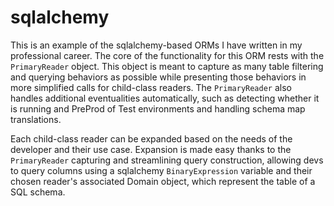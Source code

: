 # sqlalchemy
This is an example of the sqlalchemy-based ORMs I have written in my professional career. The core of the functionality for this ORM rests with the `PrimaryReader` object. This object is meant to capture as many table filtering and querying behaviors as possible while presenting those behaviors in more simplified calls for child-class readers. The `PrimaryReader` also handles additional eventualities automatically, such as detecting whether it is running and PreProd of Test environments and handling schema map translations.

Each child-class reader can be expanded based on the needs of the developer and their use case. Expansion is made easy thanks to the `PrimaryReader` capturing and streamlining query construction, allowing devs to query columns using a sqlalchemy `BinaryExpression` variable and their chosen reader's associated Domain object, which represent the table of a SQL schema. 
